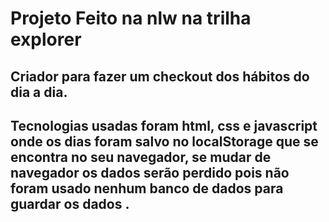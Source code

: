 # Projeto Feito na nlw na trilha explorer


## Criador para fazer um checkout dos hábitos do dia a dia.

## Tecnologias usadas foram html, css e javascript onde os dias foram salvo no localStorage que se encontra no seu navegador, se mudar de navegador os dados serão perdido pois não foram usado nenhum banco de dados para guardar os dados .
